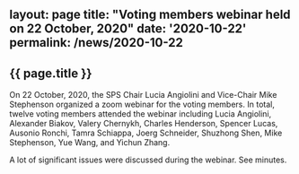 
layout: page
title: "Voting members webinar held on 22 October, 2020"
date: '2020-10-22'
permalink: /news/2020-10-22
---
## {{ page.title }}

On 22 October, 2020, the SPS Chair Lucia Angiolini and Vice-Chair Mike Stephenson organized a zoom webinar for the voting members. In total, twelve voting members attended the  webinar including Lucia Angiolini, Alexander Biakov, Valery Chernykh, Charles Henderson, Spencer Lucas, Ausonio Ronchi, Tamra Schiappa, Joerg Schneider, Shuzhong Shen, Mike  Stephenson, Yue Wang, and Yichun Zhang.  
    
A lot of significant issues were discussed during the webinar. See minutes.  

